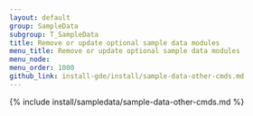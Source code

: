 ```yaml
---
layout: default 
group: SampleData
subgroup: T_SampleData
title: Remove or update optional sample data modules
menu_title: Remove or update optional sample data modules
menu_node: 
menu_order: 1000
github_link: install-gde/install/sample-data-other-cmds.md
--- 
```


{% include install/sampledata/sample-data-other-cmds.md %}

